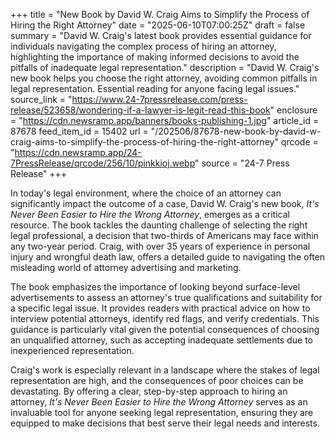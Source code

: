 +++
title = "New Book by David W. Craig Aims to Simplify the Process of Hiring the Right Attorney"
date = "2025-06-10T07:00:25Z"
draft = false
summary = "David W. Craig's latest book provides essential guidance for individuals navigating the complex process of hiring an attorney, highlighting the importance of making informed decisions to avoid the pitfalls of inadequate legal representation."
description = "David W. Craig's new book helps you choose the right attorney, avoiding common pitfalls in legal representation. Essential reading for anyone facing legal issues."
source_link = "https://www.24-7pressrelease.com/press-release/523658/wondering-if-a-lawyer-is-legit-read-this-book"
enclosure = "https://cdn.newsramp.app/banners/books-publishing-1.jpg"
article_id = 87678
feed_item_id = 15402
url = "/202506/87678-new-book-by-david-w-craig-aims-to-simplify-the-process-of-hiring-the-right-attorney"
qrcode = "https://cdn.newsramp.app/24-7PressRelease/qrcode/256/10/pinkkioj.webp"
source = "24-7 Press Release"
+++

<p>In today's legal environment, where the choice of an attorney can significantly impact the outcome of a case, David W. Craig's new book, <em>It's Never Been Easier to Hire the Wrong Attorney</em>, emerges as a critical resource. The book tackles the daunting challenge of selecting the right legal professional, a decision that two-thirds of Americans may face within any two-year period. Craig, with over 35 years of experience in personal injury and wrongful death law, offers a detailed guide to navigating the often misleading world of attorney advertising and marketing.</p><p>The book emphasizes the importance of looking beyond surface-level advertisements to assess an attorney's true qualifications and suitability for a specific legal issue. It provides readers with practical advice on how to interview potential attorneys, identify red flags, and verify credentials. This guidance is particularly vital given the potential consequences of choosing an unqualified attorney, such as accepting inadequate settlements due to inexperienced representation.</p><p>Craig's work is especially relevant in a landscape where the stakes of legal representation are high, and the consequences of poor choices can be devastating. By offering a clear, step-by-step approach to hiring an attorney, <em>It's Never Been Easier to Hire the Wrong Attorney</em> serves as an invaluable tool for anyone seeking legal representation, ensuring they are equipped to make decisions that best serve their legal needs and interests.</p>